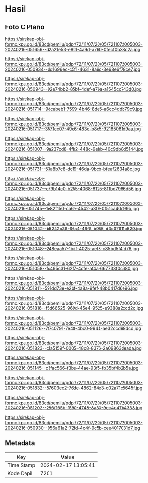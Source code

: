 # Hasil

## Foto C Plano

https://sirekap-obj-formc.kpu.go.id/83cd/pemilu/pdpr/72/11/07/20/05/7211072005003-20240216-051656--d2a21e53-e8b1-4a9d-a760-0fecf0b38c2a.jpg

https://sirekap-obj-formc.kpu.go.id/83cd/pemilu/pdpr/72/11/07/20/05/7211072005003-20240216-050934--dd1696ec-c5f1-4631-8a9c-3e68e6f78ce7.jpg

https://sirekap-obj-formc.kpu.go.id/83cd/pemilu/pdpr/72/11/07/20/05/7211072005003-20240216-050943--92e74bb2-85bf-4def-a76a-a1545cc743d0.jpg

https://sirekap-obj-formc.kpu.go.id/83cd/pemilu/pdpr/72/11/07/20/05/7211072005003-20240216-051714--9dcabeb1-7599-4b46-8de5-a6cc4ddb79c9.jpg

https://sirekap-obj-formc.kpu.go.id/83cd/pemilu/pdpr/72/11/07/20/05/7211072005003-20240216-051717--3571cc07-49e6-483e-b8e5-92185081d9aa.jpg

https://sirekap-obj-formc.kpu.go.id/83cd/pemilu/pdpr/72/11/07/20/05/7211072005003-20240216-051007--9a237cd8-4fb2-448c-9ebb-40c9db8d5144.jpg

https://sirekap-obj-formc.kpu.go.id/83cd/pemilu/pdpr/72/11/07/20/05/7211072005003-20240216-051731--53a8b7c8-dc19-46da-9bcb-bfeaf2634a8c.jpg

https://sirekap-obj-formc.kpu.go.id/83cd/pemilu/pdpr/72/11/07/20/05/7211072005003-20240216-051737--c79b14c0-b255-4068-8125-811bd7966d56.jpg

https://sirekap-obj-formc.kpu.go.id/83cd/pemilu/pdpr/72/11/07/20/05/7211072005003-20240216-051745--1e82f150-ca6e-4542-a3f9-0f51ca40c99b.jpg

https://sirekap-obj-formc.kpu.go.id/83cd/pemilu/pdpr/72/11/07/20/05/7211072005003-20240216-051042--b5242c38-66a4-48f8-b955-d3e97611e529.jpg

https://sirekap-obj-formc.kpu.go.id/83cd/pemilu/pdpr/72/11/07/20/05/7211072005003-20240216-051048--248eaa57-1bdf-4025-aef3-c85bd5f4fd76.jpg

https://sirekap-obj-formc.kpu.go.id/83cd/pemilu/pdpr/72/11/07/20/05/7211072005003-20240216-051058--fc495c31-62f7-4cfe-af4a-667733f0c680.jpg

https://sirekap-obj-formc.kpu.go.id/83cd/pemilu/pdpr/72/11/07/20/05/7211072005003-20240216-051811--591dd73e-e2bf-4a8a-9fef-48b0417d6e96.jpg

https://sirekap-obj-formc.kpu.go.id/83cd/pemilu/pdpr/72/11/07/20/05/7211072005003-20240216-051816--f5d66525-969d-45e4-9525-e9388a2ccd2c.jpg

https://sirekap-obj-formc.kpu.go.id/83cd/pemilu/pdpr/72/11/07/20/05/7211072005003-20240216-051126--7f7c0791-7e48-4bc0-9944-ae32ccd98dcd.jpg

https://sirekap-obj-formc.kpu.go.id/83cd/pemilu/pdpr/72/11/07/20/05/7211072005003-20240216-051823--c1a5159f-0005-48c8-8376-2a09863deada.jpg

https://sirekap-obj-formc.kpu.go.id/83cd/pemilu/pdpr/72/11/07/20/05/7211072005003-20240216-051145--c3fac566-f3be-44ae-93f5-fb35bf4b2b5a.jpg

https://sirekap-obj-formc.kpu.go.id/83cd/pemilu/pdpr/72/11/07/20/05/7211072005003-20240216-051832--57603ec2-76de-4862-84e3-c02a71c5645f.jpg

https://sirekap-obj-formc.kpu.go.id/83cd/pemilu/pdpr/72/11/07/20/05/7211072005003-20240216-051202--286f165b-f590-4748-8a30-9ec4c47b4333.jpg

https://sirekap-obj-formc.kpu.go.id/83cd/pemilu/pdpr/72/11/07/20/05/7211072005003-20240216-050930--956a61a2-72fd-4c4f-9c5b-cee4017031d7.jpg


## Metadata

| Key        | Value               |
| ---------- | ------------------- |
| Time Stamp | 2024-02-17 13:05:41 |
| Kode Dapil | 7201                |



